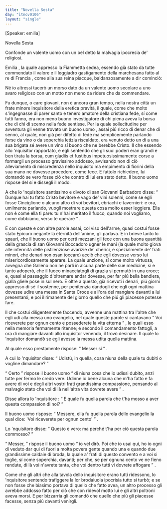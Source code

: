 ```yaml
---
title: "Novella Sesta"
day: "itnov0106"
layout: "single"
---
```

<html>
 <head>
 </head>
 <body>
  <div id="nov0106" type="novella" who="emilia">
   <p>
    [Speaker: emilia]
   </p>
   <head>
    Novella Sesta
   </head>
   <argument>
    <p>
     <milestone id="p01060001"/>
     Confonde un valente
     <name persref="uomo-0106" type="person">
      uomo
     </name>
     con un bel detto la malvagia ipocresia de' religiosi.
    </p>
   </argument>
   <div3 type="commentary" who="author">
    <p>
     <milestone id="p01060002"/>
     <name persref="emilia" type="person">
      Emilia
     </name>
     , la quale appresso la
     <name persref="fiammetta" type="person">
      Fiammetta
     </name>
     sedea, essendo gi&agrave; stato da tutte commendato il valore e il leggiadro gastigamento della marchesana fatto al re di
     <name placeref="francia" type="place">
      Francia
     </name>
     , come alla sua reina piacque, baldanzosamente a dir cominci&ograve;:
    </p>
   </div3>
   <div3 type="commentary" who="emilia">
    <p>
     <milestone id="p01060003"/>
     N&eacute; io altress&iacute; tacer&ograve; un morso dato da un valente
     <name persref="uomo-0106" type="person">
      uomo
     </name>
     secolare a uno avaro religioso con un motto non meno da ridere che da commendare.
    </p>
   </div3>
   <p>
    <milestone id="p01060004"/>
    Fu dunque, o care giovani, non &egrave; ancora gran tempo, nella
    <name placeref="firenze" type="place">
     nostra citt&agrave;
    </name>
    un frate minore
    <name persref="inquisitore-0106" type="person">
     inquisitore
    </name>
    della eretica pravit&agrave;, il quale, come che molto s'ingegnasse di parer santo e tenero amatore della cristiana fede, s&iacute; come tutti fanno, era non meno buono investigatore di chi piena aveva la borsa che di chi di scemo nella fede sentisse.
    <milestone id="p01060005"/>
    Per la quale sollecitudine per avventura gli venne trovato un buono
    <name persref="uomo-0106" type="person">
     uomo
    </name>
    , assai pi&uacute; ricco di denar che di senno, al quale, non gi&agrave; per difetto di fede ma semplicemente parlando forse da vino o da soperchia letizia riscaldato, era venuto detto un d&iacute; a una sua brigata s&eacute; avere un vino s&iacute; buono che ne berebbe Cristo.
    <milestone id="p01060006"/>
    Il che essendo allo
    <name persref="inquisitore-0106" type="person">
     'nquisitor
    </name>
    rapportato, e egli sentendo che gli suoi poderi eran grandi e ben tirata la borsa,
    <foreign>
     cum gladiis et fustibus
    </foreign>
    <!--lang="latin"-->
    impetuosissimamente corse a formargli un processo gravissimo addosso, avvisando non di ci&ograve; alleviamento di miscredenza nello inquisito ma empimento di fiorini della sua mano ne dovesse procedere, come fece.
    <milestone id="p01060007"/>
    E fattolo richiedere, lui domand&ograve; se vero fosse ci&ograve; che contro di lui era stato detto. Il buono
    <name persref="uomo-0106" type="person">
     uomo
    </name>
    rispose del s&iacute; e dissegli il modo.
   </p>
   <p>
    <milestone id="p01060008"/>
    A che lo
    <name persref="inquisitore-0106" type="person">
     'nquisitore
    </name>
    santissimo e divoto di san Giovanni Barbadoro disse:
    <q direct="unspecified" who="inquisitore-0106">
     Dunque hai tu fatto Cristo bevitore e vago de' vini solenni, come se egli fosse
     <name persref="cinciglione" type="person">
      Cinciglione
     </name>
     o alcuno altro di voi bevitori, ebriachi e tavernieri: e ora, umilmente parlando, vuogli mostrare questa cosa molto esser leggiera. Ella non &egrave; come ella ti pare: tu n'hai meritato il fuoco, quando noi vogliamo, come dobbiamo, verso te operare
    </q>
    .
   </p>
   <p>
    <milestone id="p01060009"/>
    E con queste e con altre parole assai, col viso dell'arme, quasi costui fosse stato Epicuro negante la eternit&agrave; dell'anime, gli parlava. E in brieve tanto lo spaur&iacute;, che il buono
    <name persref="uomo-0106" type="person">
     uomo
    </name>
    per certi mezzani gli fece con una buona quantit&agrave; della grascia di san Giovanni Boccadoro ugner le mani (la quale molto giova alle infermit&agrave; delle pistilenziose avarizie de' cherici, e spezialmente de' frati minori, che denari non osan toccare) acci&ograve; che egli dovesse verso lui misericordiosamente aparare.
    <milestone id="p01060010"/>
    La quale unzione, s&iacute; come molto virtuosa, avvegna che
    <name persref="galeno" type="person">
     Galieno
    </name>
    non ne parli in alcuna parte delle sue medicine, s&iacute; e tanto adoper&ograve;, che il fuoco minacciatogli di grazia si permut&ograve; in una croce; e, quasi al passaggio d'oltremare andar dovesse, per far pi&uacute; bella bandiera, gialla gliele pose in sul nero.
    <milestone id="p01060011"/>
    E oltre a questo, gi&agrave; ricevuti i denari, pi&uacute; giorni appresso di s&eacute; il sostenne, per penitenzia dandogli che egli ogni mattina dovesse udire una messa in
    <name placeref="santacroce" type="place">
     Santa Croce
    </name>
    e all'ora del mangiare davanti a lui presentarsi, e poi il rimanente del giorno quello che pi&uacute; gli piacesse potesse fare.
   </p>
   <p>
    <milestone id="p01060012"/>
    Il che costui diligentemente faccendo, avvenne una mattina tra l'altre che egli ud&iacute; alla messa uno evangelio, nel quale queste parole si cantavano
    <q direct="unspecified">
     Voi riceverete per ognun cento e possederete la vita etterna
    </q>
    , le quali esso nella memoria fermamente ritenne; e secondo il comandamento fattogli, a ora di mangiare davanti allo
    <name persref="inquisitore-0106" type="person">
     inquisitor
    </name>
    venendo, il trov&ograve; desinare. Il quale lo
    <name persref="inquisitore-0106" type="person">
     'nquisitor
    </name>
    domand&ograve; se egli avesse la messa udita quella mattina.
   </p>
   <p>
    <milestone id="p01060013"/>
    Al quale
    <name persref="uomo-0106" type="person">
     esso
    </name>
    prestamente rispose:
    <q direct="unspecified" who="uomo-0106">
     Messer s&iacute;
    </q>
    .
   </p>
   <p>
    <milestone id="p01060014"/>
    A cui lo
    <name persref="inquisitore-0106" type="person">
     'nquisitor
    </name>
    disse:
    <q direct="unspecified" who="inquisitore-0106">
     Udist&uacute;, in quella, cosa niuna della quale tu dubiti o vogline dimandare?
    </q>
   </p>
   <p>
    <milestone id="p01060015"/>
    <q direct="unspecified" who="uomo-0106">
     Certo
    </q>
    rispose il buono
    <name persref="uomo-0106" type="person">
     uomo
    </name>
    <q direct="unspecified">
     di niuna cosa che io udissi dubito, anzi tutte per fermo le credo vere. Udinne io bene alcuna che m'ha fatto e fa avere di voi e degli altri vostri frati grandissima compassione, pensando al malvagio stato che voi di l&agrave; nell'altra vita dovrete avere
    </q>
    .
   </p>
   <p>
    <milestone id="p01060016"/>
    Disse allora lo
    <name persref="inquisitore-0106" type="person">
     'nquisitore
    </name>
    :
    <q direct="unspecified" who="inquisitore-0106">
     E quale fu quella parola che t'ha mosso a aver questa compassion di noi?
    </q>
   </p>
   <p>
    <milestone id="p01060017"/>
    Il buono
    <name persref="uomo-0106" type="person">
     uomo
    </name>
    rispose:
    <q direct="unspecified" who="uomo-0106">
     Messere, ella fu quella parola dello evangelio la qual dice: 'Voi riceverete per ognun cento'
    </q>
    .
   </p>
   <p>
    <milestone id="p01060018"/>
    Lo
    <name persref="inquisitore-0106" type="person">
     'nquisitore
    </name>
    disse:
    <q direct="unspecified" who="inquisitore-0106">
     Questo &egrave; vero: ma perch&eacute; t'ha per ci&ograve; questa parola commosso?
    </q>
   </p>
   <p>
    <milestone id="p01060019"/>
    <q direct="unspecified">
     Messer,
    </q>
    rispose il buono
    <name persref="uomo-0106" type="person">
     uomo
    </name>
    <q direct="unspecified" who="uomo-0106">
     io vel dir&ograve;. Poi che io usai qui, ho io ogni d&iacute; veduto dar qui di fuori a molta povera gente quando una e quando due grandissime caldaie di broda, la quale a' frati di questo convento e a voi si toglie, s&iacute; come soperchia, davanti; per che, se per ognuna cento ve ne fieno rendute, di l&agrave; voi n'avrete tanta, che voi dentro tutti vi dovrete affogare
    </q>
    .
   </p>
   <p>
    <milestone id="p01060020"/>
    Come che gli altri che alla tavola dello
    <name persref="inquisitore-0106" type="person">
     inquisitore
    </name>
    erano tutti ridessono, lo
    <name persref="inquisitore-0106" type="person">
     'nquisitore
    </name>
    sentendo trafiggere la lor brodaiuola ipocrisia tutto si turb&ograve;; e se non fosse che biasimo portava di quello che fatto avea, un altro processo gli avrebbe addosso fatto per ci&ograve; che con ridevol motto lui e gli altri poltroni aveva morsi. E per bizzarria gli comand&ograve; che quello che pi&uacute; gli piacesse facesse, senza pi&uacute; davanti venirgli.
   </p>
  </div>
 </body>
</html>